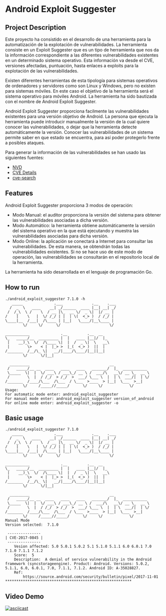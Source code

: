 # Android Exploit Suggester

## Project Description
Este proyecto ha consistido en el desarrollo de una herramienta para la automatización de la explotación de vulnerabilidades. La herramienta consiste en un Exploit Suggester que es un tipo de herramienta que nos da la información correspondiente a las diferentes vulnerabilidades existentes en un determinado sistema operativo. Esta información va desde el CVE, versiones afectadas, puntuación, hasta enlaces a exploits para la explotación de las vulnerabilidades.

Existen diferentes herramientas de esta tipología para sistemas operativos de ordenadores y servidores como son Linux y Windows, pero no existen para sistemas móviles. En este caso el objetivo de la herramienta será el sistema operativo para móviles Android. La herramienta ha sido bautizada con el nombre de Android Exploit Suggester.

Android Exploit Suggester proporciona facilmente las vulnerabilidades existentes para una versión objetivo de Android. La persona que ejecuta la herramienta puede introducir manualmente la versión de la cual quiere conocer las vulnerabilidades, o dejar que la herramienta detecte automáticamente la versión. Conocer las vulnerabilidades de un sistema permite saber en que estado se encuentra, para así poder protegerlo frente a posibles ataques.

Para generar la información de las vulnerabilidades se han usado las siguientes fuentes:

+ [NVD](https://nvd.nist.gov/)
+ [CVE Details](https://www.cvedetails.com/)
+ [cve-search](https://www.circl.lu/services/cve-search/)

## Features
Android Exploit Suggester proporciona 3 modos de operación:
+ Modo Manual: el auditor proporciona la versión del sistema para obtener las vulnerabilidades asociadas a dicha versión.
+ Modo Automático: la herramienta obtiene automáticamente la versión del sistema operativo en la que está ejecutando y muestra las vulnerabilidades asociadas para dicha versión.
+ Modo Online: la aplicación se conectará a Internet para consultar las vulnerabilidades. De esta manera, se obtendrán todas las vulnerabilidades existentes. Si no se hace uso de este modo de operación, las vulnerabilidades se consultarán en el repositorio
local de la herramienta.

La herramienta ha sido desarrollada en el lenguaje de programación Go.

## How to run
    ./android_exploit_suggester 7.1.0 -h
       _____              .___             .__    .___
      /  _  \   ____    __| _/______  ____ |__| __| _/
     /  /_\  \ /    \  / __ |\_  __ \/  _ \|  |/ __ | 
    /    |    \   |  \/ /_/ | |  | \(  <_> )  / /_/ | 
    \____|__  /___|  /\____ | |__|   \____/|__\____ | 
            \/     \/      \/                      \/ 

    ___________              .__         .__  __   
    \_   _____/__  _________ |  |   ____ |__|/  |_ 
     |    __)_\  \/  /\____ \|  |  /  _ \|  \   __\
     |        \>    < |  |_> >  |_(  <_> )  ||  |  
    /_______  /__/\_ \|   __/|____/\____/|__||__|
            \/      \/|__|                        

      _________                                    __                
     /   _____/__ __  ____   ____   ____   _______/  |_  ___________ 
     \_____  \|  |  \/ ___\ / ___\_/ __ \ /  ___/\   __\/ __ \_  __ \
     /        \  |  / /_/  > /_/  >  ___/ \___ \  |  | \  ___/|  | \/
    /_______  /____/\___  /\___  / \___  >____  > |__|  \___  >__|  
            \/     /_____//_____/      \/     \/            \/      
    Usage:
    For automatic mode enter: android_exploit_suggester
    For manual mode enter: android_exploit_suggester version_of_android
    For online mode enter: android_exploit_suggester -o


## Basic usage

    ./android_exploit_suggester 7.1.0
       _____              .___             .__    .___
      /  _  \   ____    __| _/______  ____ |__| __| _/
     /  /_\  \ /    \  / __ |\_  __ \/  _ \|  |/ __ | 
    /    |    \   |  \/ /_/ | |  | \(  <_> )  / /_/ | 
    \____|__  /___|  /\____ | |__|   \____/|__\____ | 
            \/     \/      \/                      \/ 

    ___________              .__         .__  __   
    \_   _____/__  _________ |  |   ____ |__|/  |_ 
     |    __)_\  \/  /\____ \|  |  /  _ \|  \   __\
     |        \>    < |  |_> >  |_(  <_> )  ||  |  
    /_______  /__/\_ \|   __/|____/\____/|__||__|
            \/      \/|__|                        

      _________                                    __                
     /   _____/__ __  ____   ____   ____   _______/  |_  ___________ 
     \_____  \|  |  \/ ___\ / ___\_/ __ \ /  ___/\   __\/ __ \_  __ \
     /        \  |  / /_/  > /_/  >  ___/ \___ \  |  | \  ___/|  | \/
    /_______  /____/\___  /\___  / \___  >____  > |__|  \___  >__|  
            \/     /_____//_____/      \/     \/            \/      
    Manual Mode
    Version selected:  7.1.0

     ---------------
    | CVE-2017-0845 |
     ---------------
        Vesion affected: 5.0 5.0.1 5.0.2 5.1 5.1.0 5.1.1 6.0 6.0.1 7.0 7.1.0 7.1.1 7.1.2 
        Score:  5
        Description:  A denial of service vulnerability in the Android framework (syncstorageengine). Product: Android. Versions: 5.0.2, 5.1.1, 6.0, 6.0.1, 7.0, 7.1.1, 7.1.2. Android ID: A-35028827.
        Ref:
            https://source.android.com/security/bulletin/pixel/2017-11-01
    *********************************************************
    
    
## Video Demo

[![asciicast](https://i.vimeocdn.com/video/724712048_260x146.jpg)](https://vimeo.com/289135101)

